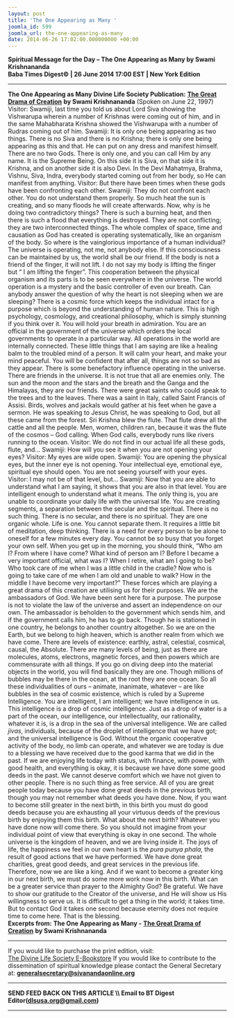 ```yaml
---
layout: post
title: 'The One Appearing as Many '
joomla_id: 599
joomla_url: the-one-appearing-as-many
date: 2014-06-26 17:02:00.000000000 +00:00
---
```

**Spiritual Message for the Day – The One Appearing as Many by Swami Krishnananda**  
**Baba Times Digest© | 26 June 2014 17:00 EST | New York Edition**
* * *  
 **The One Appearing as Many**
**Divine Life Society Publication:** [**The Great Drama of Creation**](http://www.swami-krishnananda.org/disc/disc_249.html) **by Swami Krishnananda**
(Spoken on June 22, 1997)
Visitor: Swamiji, last time you told us about Lord Siva showing the Vishwarupa wherein a number of Krishnas were coming out of him, and in the same Mahabharata Krishna showed the Vishwarupa with a number of Rudras coming out of him.
Swamiji: It is only one being appearing as two things. There is no Siva and there is no Krishna; there is only one being appearing as this and that. He can put on any dress and manifest himself. There are no two Gods. There is only one, and you can call Him by any name. It is the Supreme Being. On this side it is Siva, on that side it is Krishna, and on another side it is also Devi. In the Devi Mahatmya, Brahma, Vishnu, Siva, Indra, everybody started coming out from her body, so He can manifest from anything.
Visitor: But there have been times when these gods have been confronting each other.
Swamiji: They do not confront each other. You do not understand them properly.
So much heat the sun is creating, and so many floods he will create afterwards. Now, why is he doing two contradictory things? There is such a burning heat, and then there is such a flood that everything is destroyed. They are not conflicting; they are two interconnected things.
The whole complex of space, time and causation as God has created is operating systematically, like an organism of the body. So where is the vainglorious importance of a human individual? The universe is operating, not me, not anybody else. If this consciousness can be maintained by us, the world shall be our friend. If the body is not a friend of the finger, it will not lift. I do not say my body is lifting the finger but “ I am lifting the finger”. 
This cooperation between the physical organism and its parts is to be seen everywhere in the universe. The world operation is a mystery and the basic controller of even our breath. Can anybody answer the question of why the heart is not sleeping when we are sleeping? There is a cosmic force which keeps the individual intact for a purpose which is beyond the understanding of human nature.
This is high psychology, cosmology, and creational philosophy, which is simply stunning if you think over it. You will hold your breath in admiration. You are an official in the government of the universe which orders the local governments to operate in a particular way. All operations in the world are internally connected.
These little things that I am saying are like a healing balm to the troubled mind of a person. It will calm your heart, and make your mind peaceful. You will be confident that after all, things are not so bad as they appear. There is some benefactory influence operating in the universe. There are friends in the universe. It is not true that all are enemies only. The sun and the moon and the stars and the breath and the Ganga and the Himalayas, they are our friends.
There were great saints who could speak to the trees and to the leaves. There was a saint in Italy, called Saint Francis of Assisi. Birds, wolves and jackals would gather at his feet when he gave a sermon. He was speaking to Jesus Christ, he was speaking to God, but all these came from the forest.
Sri Krishna blew the flute. That flute drew all the cattle and all the people. Men, women, children ran, because it was the flute of the cosmos – God calling. When God calls, everybody runs like rivers running to the ocean.
Visitor: We do not find in our actual life all these gods, flute, and…
Swamiji: How will you see it when you are not opening your eyes?
Visitor: My eyes are wide open.
Swamiji: You are opening the physical eyes, but the inner eye is not opening. Your intellectual eye, emotional eye, spiritual eye should open. You are not seeing yourself with your eyes.
Visitor: I may not be of that level, but…
Swamiji: Now that you are able to understand what I am saying, it shows that you are also in that level. You are intelligent enough to understand what it means. The only thing is, you are unable to coordinate your daily life with the universal life. You are creating segments, a separation between the secular and the spiritual. There is no such thing. There is no secular, and there is no spiritual. They are one organic whole. Life is one. You cannot separate them. It requires a little bit of meditation, deep thinking.
There is a need for every person to be alone to oneself for a few minutes every day. You cannot be so busy that you forget your own self. When you get up in the morning, you should think, “Who am I? From where I have come? What kind of person am I? Before I became a very important official, what was I? When I retire, what am I going to be? Who took care of me when I was a little child in the cradle? Now who is going to take care of me when I am old and unable to walk? How in the middle I have become very important?”
These forces which are playing a great drama of this creation are utilising us for their purposes. We are the ambassadors of God. We have been sent here for a purpose. The purpose is not to violate the law of the universe and assert an independence on our own. The ambassador is beholden to the government which sends him, and if the government calls him, he has to go back. Though he is stationed in one country, he belongs to another country altogether.
So we are on the Earth, but we belong to high heaven, which is another realm from which we have come. There are levels of existence: earthly, astral, celestial, cosmical, causal, the Absolute. There are many levels of being, just as there are molecules, atoms, electrons, magnetic forces, and then powers which are commensurate with all things. If you go on diving deep into the material objects in the world, you will find basically they are one. Though millions of bubbles may be there in the ocean, at the root they are one ocean. So all these individualities of ours – animate, inanimate, whatever – are like bubbles in the sea of cosmic existence, which is ruled by a Supreme Intelligence.
You are intelligent, I am intelligent; we have intelligence in us. This intelligence is a drop of cosmic intelligence. Just as a drop of water is a part of the ocean, our intelligence, our intellectuality, our rationality, whatever it is, is a drop in the sea of the universal intelligence. We are called _jivas_, individuals, because of the droplet of intelligence that we have got; and the universal intelligence is God.
Without the organic cooperative activity of the body, no limb can operate, and whatever we are today is due to a blessing we have received due to the good karma that we did in the past. If we are enjoying life today with status, with finance, with power, with good health, and everything is okay, it is because we have done some good deeds in the past. We cannot deserve comfort which we have not given to other people. There is no such thing as free service. All of you are great people today because you have done great deeds in the previous birth, though you may not remember what deeds you have done. Now, if you want to become still greater in the next birth, in this birth you must do good deeds because you are exhausting all your virtuous deeds of the previous birth by enjoying them this birth. What about the next birth? Whatever you have done now will come there. So you should not imagine from your individual point of view that everything is okay in one second.
The whole universe is the kingdom of heaven, and we are living inside it. The joys of life, the happiness we feel in our own heart is the _pura punya phala_, the result of good actions that we have performed. We have done great charities, great good deeds, and great services in the previous life. Therefore, now we are like a king. And if we want to become a greater king in our next birth, we must do some more work now in this birth.
What can be a greater service than prayer to the Almighty God? Be grateful. We have to show our gratitude to the Creator of the universe, and He will show us His willingness to serve us. It is difficult to get a thing in the world; it takes time. But to contact God it takes one second because eternity does not require time to come here. That is the blessing.  
**Excerpts from:**
**The One Appearing as Many -** [**The Great Drama of Creation**](http://www.swami-krishnananda.org/disc/disc_249.html) **by Swami Krishnananda**
* * *  
If you would like to purchase the print edition, visit:   
[The Divine Life Society E-Bookstore](http://www.dlshq.org/download/download.htm)
If you would like to contribute to the dissemination of spiritual knowledge please contact the General Secretary at:
[**generalsecretary@sivanandaonline.org**](mailto:generalsecretary@sivanandaonline.org?subject=Contribution%20to%20Dissemination%20of%20Spiritual%20Knowledge)
* * *
**SEND FEED BACK ON THIS ARTICLE \\\ Email to BT Digest Editor[](mailto:dlsusa.org@gmail.com?subject=DLS%20Posts)(dlsusa.org@gmail.com)**
* * *
  
